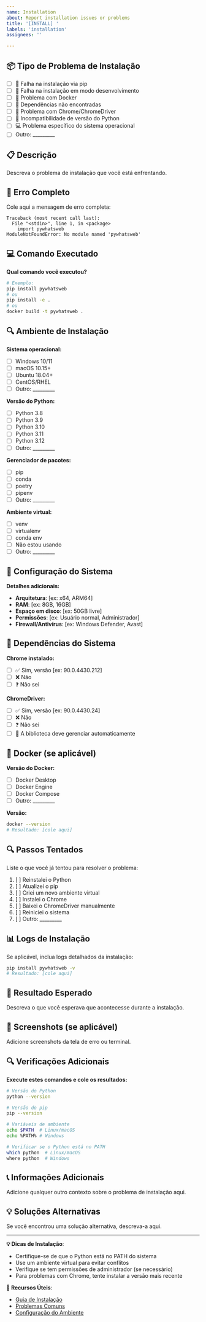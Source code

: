 ```yaml
---
name: Installation
about: Report installation issues or problems
title: '[INSTALL] '
labels: 'installation'
assignees: ''

---
```


## 📦 Tipo de Problema de Instalação
- [ ] 🚫 Falha na instalação via pip
- [ ] 🔧 Falha na instalação em modo desenvolvimento
- [ ] 🐳 Problema com Docker
- [ ] 📱 Dependências não encontradas
- [ ] 🔌 Problema com Chrome/ChromeDriver
- [ ] 🐍 Incompatibilidade de versão do Python
- [ ] 💻 Problema específico do sistema operacional
- [ ] Outro: _________

## 📋 Descrição
Descreva o problema de instalação que você está enfrentando.

## 🚨 Erro Completo
Cole aqui a mensagem de erro completa:

```
Traceback (most recent call last):
  File "<stdin>", line 1, in <package>
    import pywhatsweb
ModuleNotFoundError: No module named 'pywhatsweb'
```

## 💻 Comando Executado
**Qual comando você executou?**
```bash
# Exemplo:
pip install pywhatsweb
# ou
pip install -e .
# ou
docker build -t pywhatsweb .
```

## 🔍 Ambiente de Instalação
**Sistema operacional:**
- [ ] Windows 10/11
- [ ] macOS 10.15+
- [ ] Ubuntu 18.04+
- [ ] CentOS/RHEL
- [ ] Outro: _________

**Versão do Python:**
- [ ] Python 3.8
- [ ] Python 3.9
- [ ] Python 3.10
- [ ] Python 3.11
- [ ] Python 3.12
- [ ] Outro: _________

**Gerenciador de pacotes:**
- [ ] pip
- [ ] conda
- [ ] poetry
- [ ] pipenv
- [ ] Outro: _________

**Ambiente virtual:**
- [ ] venv
- [ ] virtualenv
- [ ] conda env
- [ ] Não estou usando
- [ ] Outro: _________

## 🔧 Configuração do Sistema
**Detalhes adicionais:**
- **Arquitetura**: [ex: x64, ARM64]
- **RAM**: [ex: 8GB, 16GB]
- **Espaço em disco**: [ex: 50GB livre]
- **Permissões**: [ex: Usuário normal, Administrador]
- **Firewall/Antivírus**: [ex: Windows Defender, Avast]

## 📱 Dependências do Sistema
**Chrome instalado:**
- [ ] ✅ Sim, versão [ex: 90.0.4430.212]
- [ ] ❌ Não
- [ ] ❓ Não sei

**ChromeDriver:**
- [ ] ✅ Sim, versão [ex: 90.0.4430.24]
- [ ] ❌ Não
- [ ] ❓ Não sei
- [ ] 🔄 A biblioteca deve gerenciar automaticamente

## 🐳 Docker (se aplicável)
**Versão do Docker:**
- [ ] Docker Desktop
- [ ] Docker Engine
- [ ] Docker Compose
- [ ] Outro: _________

**Versão:**
```bash
docker --version
# Resultado: [cole aqui]
```

## 🔍 Passos Tentados
Liste o que você já tentou para resolver o problema:

1. [ ] Reinstalei o Python
2. [ ] Atualizei o pip
3. [ ] Criei um novo ambiente virtual
4. [ ] Instalei o Chrome
5. [ ] Baixei o ChromeDriver manualmente
6. [ ] Reiniciei o sistema
7. [ ] Outro: _________

## 📊 Logs de Instalação
Se aplicável, inclua logs detalhados da instalação:

```bash
pip install pywhatsweb -v
# Resultado: [cole aqui]
```

## 🎯 Resultado Esperado
Descreva o que você esperava que acontecesse durante a instalação.

## 📸 Screenshots (se aplicável)
Adicione screenshots da tela de erro ou terminal.

## 🔍 Verificações Adicionais
**Execute estes comandos e cole os resultados:**

```bash
# Versão do Python
python --version

# Versão do pip
pip --version

# Variáveis de ambiente
echo $PATH  # Linux/macOS
echo %PATH% # Windows

# Verificar se o Python está no PATH
which python  # Linux/macOS
where python  # Windows
```

## 📞 Informações Adicionais
Adicione qualquer outro contexto sobre o problema de instalação aqui.

## 💡 Soluções Alternativas
Se você encontrou uma solução alternativa, descreva-a aqui.

---

**💡 Dicas de Instalação**:
- Certifique-se de que o Python está no PATH do sistema
- Use um ambiente virtual para evitar conflitos
- Verifique se tem permissões de administrador (se necessário)
- Para problemas com Chrome, tente instalar a versão mais recente

**🔗 Recursos Úteis**:
- [Guia de Instalação](README.md#instalação)
- [Problemas Comuns](SUPPORT.md#problemas-comuns)
- [Configuração do Ambiente](CONTRIBUTING.md#ambiente-de-desenvolvimento)
